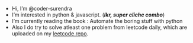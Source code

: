 -  Hi, I’m @coder-surendra
-  I’m interested in python & javascript. (**_Ikr, super cliche combo_**)
-  I’m currently reading the book : Automate the boring stuff with python
-  Also I do try to solve atleast one problem from leetcode daily, which are uploaded on my [leetcode repo](https://github.com/coder-surendra/leetcode).

<!---
coder-surendra/coder-surendra is a ✨ special ✨ repository because its `README.md` (this file) appears on your GitHub profile.
You can click the Preview link to take a look at your changes.
--->
